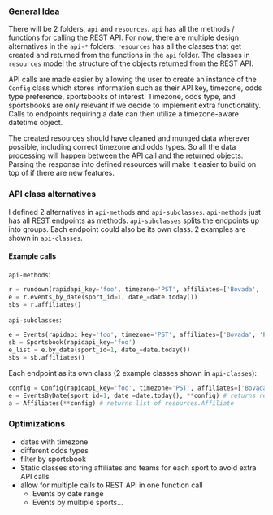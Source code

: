 ### General Idea

There will be 2 folders, `api` and `resources`. `api` has all the methods / functions for calling the REST API. For now, there are multiple design alternatives in the `api-*` folders. `resources` has all the classes that get created and returned from the functions in the `api` folder. The classes in `resources` model the structure of the objects returned from the REST API.

API calls are made easier by allowing the user to create an instance of the `Config` class which stores information such as their API key, timezone, odds type preference, sportsbooks of interest. Timezone, odds type, and sportsbooks are only relevant if we decide to implement extra functionality. Calls to endpoints requiring a date can then utilize a timezone-aware datetime object.

The created resources should have cleaned and munged data wherever possible, including correct timezone and odds types. So all the data processing will happen between the API call and the returned objects. Parsing the response into defined resources will make it easier to build on top of if there are new features.

### API class alternatives

I defined 2 alternatives in `api-methods` and `api-subclasses`. `api-methods` just has all REST endpoints as methods. `api-subclasses` splits the endpoints up into groups. Each endpoint could also be its own class. 2 examples are shown in `api-classes`.

#### Example calls

`api-methods`:

```python
r = rundown(rapidapi_key='foo', timezone='PST', affiliates=['Bovada', 'Pinnacle'])
e = r.events_by_date(sport_id=1, date_=date.today())
sbs = r.affiliates()
```

`api-subclasses`:

```python
e = Events(rapidapi_key='foo', timezone='PST', affiliates=['Bovada', 'Pinnacle'])
sb = Sportsbook(rapidapi_key='foo')
e_list = e.by_date(sport_id=1, date_=date.today())
sbs = sb.affiliates()
```

Each endpoint as its own class (2 example classes shown in `api-classes`):

```python
config = Config(rapidapi_key='foo', timezone='PST', affiliates=['Bovada', 'Pinnacle'])
e = EventsByDate(sport_id=1, date_=date.today(), **config) # returns resources.Events
a = Affiliates(**config) # returns list of resources.Affiliate
```

### Optimizations

- dates with timezone
- different odds types
- filter by sportsbook
- Static classes storing affiliates and teams for each sport to avoid extra API calls
- allow for multiple calls to REST API in one function call
  - Events by date range
  - Events by multiple sports...
